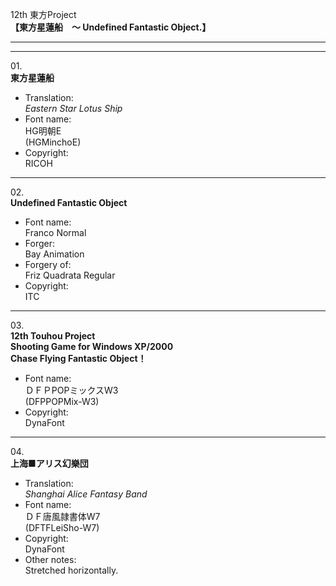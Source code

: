 12th 東方Project  
**【東方星蓮船　～ Undefined Fantastic Object.】**

---  
---

01\.  
**東方星蓮船**
  - Translation:  
*Eastern Star Lotus Ship*
  - Font name:  
HG明朝E  
(HGMinchoE)
  - Copyright:  
RICOH

---

02\.  
**Undefined Fantastic Object**
  - Font name:  
Franco Normal
  - Forger:  
Bay Animation
  - Forgery of:  
Friz Quadrata Regular
  - Copyright:  
ITC

---

03\.  
**12th Touhou Project**  
**Shooting Game for Windows XP/2000**  
**Chase Flying Fantastic Object！**
  - Font name:  
ＤＦＰPOPミックスW3  
(DFPPOPMix-W3)
  - Copyright:  
DynaFont

---

04\.  
**上海■アリス幻樂団**
  - Translation:  
*Shanghai Alice Fantasy Band*
  - Font name:  
ＤＦ唐風隷書体W7  
(DFTFLeiSho-W7)
  - Copyright:  
DynaFont
  - Other notes:  
Stretched horizontally.

